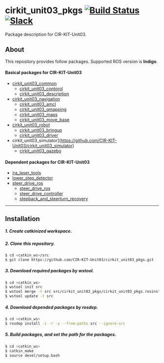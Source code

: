 # cirkit_unit03_pkgs [![Build Status](https://travis-ci.org/CIR-KIT-Unit03/cirkit_unit03_pkgs.svg?branch)](https://travis-ci.org/CIR-KIT-Unit03/cirkit_unit03_pkgs) [![Slack](https://img.shields.io/badge/Slack-CIR--KIT-blue.svg)](http://cir-kit.slack.com/messages/unit03)
Package description for CIR-KIT-Unit03.

## About
This repository provides follow packages.
Supported ROS version is **Indigo**.

#### Basical packages for CIR-KIT-Unit03
- [cirkit_unit03_common](https://github.com/CIR-KIT-Unit03/cirkit_unit03_common)
  - [cirkit_unit03_contorol](https://github.com/CIR-KIT-Unit03/cirkit_unit03_common/tree/master/cirkit_unit03_control)
  - [cirkit_unit03_description](https://github.com/CIR-KIT-Unit03/cirkit_unit03_common/tree/master/cirkit_unit03_description)
- [cirkit_unit03_navigation](https://github.com/CIR-KIT-Unit03/cirkit_unit03_navigation)
  - [cirkit_unit03_amcl](https://github.com/CIR-KIT-Unit03/cirkit_unit03_navigation/tree/master/cirkit_unit03_amcl)
  - [cirkit_unit03_gmapping](https://github.com/CIR-KIT-Unit03/cirkit_unit03_navigation/tree/master/cirkit_unit03_gmapping)
  - [cirkit_unit03_maps](https://github.com/CIR-KIT-Unit03/cirkit_unit03_navigation/tree/master/cirkit_unit03_maps)
  - [cirkit_unit03_move_base](https://github.com/CIR-KIT-Unit03/cirkit_unit03_navigation/tree/master/cirkit_unit03_move_base)
- [cirkit_unit03_robot](https://github.com/CIR-KIT-Unit03/cirkit_unit03_robot)
  - [cirkit_unit03_bringup](https://github.com/CIR-KIT-Unit03/cirkit_unit03_robot/tree/master/cirkit_unit03_bringup)
  - [cirkit_unit03_driver](https://github.com/CIR-KIT-Unit03/cirkit_unit03_robot/tree/master/cirkit_unit03_driver)
- cirkit_unit03_simulator](https://github.com/CIR-KIT-Unit03/cirkit_unit03_simulator)
  - [cirkit_unit03_gazebo](https://github.com/CIR-KIT-Unit03/cirkit_unit03_simulator/tree/master/cirkit_unit03_gazebo)

#### Dependent packages for CIR-KIT-Unit03
- [ira_laser_tools](https://github.com/AriYu/ira_laser_tools/tree/fix-eigen3cmake)
- [lower_step_detector](https://github.com/CIR-KIT/lower_step_detector)
- [steer_drive_ros](https://github.com/CIR-KIT/steer_drive_ros)
  - [steer_drive_ros](https://github.com/CIR-KIT/steer_drive_ros/tree/master/steer_bot_hardware_gazebo)
  - [steer_drive_controller](https://github.com/CIR-KIT/steer_drive_ros/tree/master/steer_drive_controller)
  - [stepback_and_steerturn_recovery](https://github.com/CIR-KIT/steer_drive_ros/tree/master/stepback_and_steerturn_recovery)


---
## Installation
##### 1. Create **catkinized**  workspace.
##### 2. Clone this repository.
```bash
$ cd <catkin_ws>/src
$ git clone https://github.com/CIR-KIT-Unit03/cirkit_unit03_pkgs.git
```
##### 3. Download required packages by wstool.
```bash
$ cd <catkin_ws>
$ wstool init src
$ wstool merge -t src src/cirkit_unit03_pkgs/cirkit_unit03_pkgs.rosinstall
$ wstool update -t src
```
##### 4. Download depended packages by rosdep.
```bash
$ cd <catkin_ws>
$ rosdep install -i -r -y --from-paths src --ignore-src
```
##### 5. Build packages, and set the path for the packages.
```bash
$ cd <catkin_ws>
$ catkin_make
$ source devel/setup.bash
```
